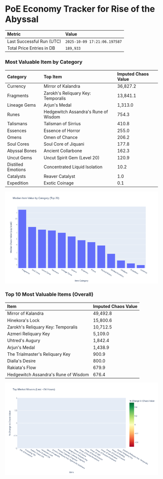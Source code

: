 # PoE Economy Tracker for Rise of the Abyssal

<!-- START_MAINTENANCE -->
| Metric | Value |
|:---|:---|
| Last Successful Run (UTC) | `2025-10-09 17:21:06.197587` |
| Total Price Entries in DB | `189,933` |

<!-- END_MAINTENANCE -->

<!-- START_DATAFRAME_DEBUG -->
<!-- END_DATAFRAME_DEBUG -->

<!-- START_CATEGORY_ANALYSIS -->
### Most Valuable Item by Category
| Category | Top Item | Imputed Chaos Value |
| :--- | :--- | :--- |
| Currency | Mirror of Kalandra | 36,827.2 |
| Fragments | Zarokh's Reliquary Key: Temporalis | 13,841.1 |
| Lineage Gems | Arjun's Medal | 1,313.0 |
| Runes | Hedgewitch Assandra's Rune of Wisdom | 754.3 |
| Talismans | Talisman of Sirrius | 410.8 |
| Essences | Essence of Horror | 255.0 |
| Omens | Omen of Chance | 206.2 |
| Soul Cores | Soul Core of Jiquani | 177.8 |
| Abyssal Bones | Ancient Collarbone | 162.3 |
| Uncut Gems | Uncut Spirit Gem (Level 20) | 120.9 |
| Distilled Emotions | Concentrated Liquid Isolation | 10.2 |
| Catalysts | Reaver Catalyst | 1.0 |
| Expedition | Exotic Coinage | 0.1 |


![Category Analysis Chart](charts/category_analysis.png)
<!-- END_ANALYSIS -->

<!-- START_ANALYSIS -->
### Top 10 Most Valuable Items (Overall)
| Item | Imputed Chaos Value |
| :--- | :--- |
| Mirror of Kalandra | 49,492.8 |
| Hinekora's Lock | 15,800.6 |
| Zarokh's Reliquary Key: Temporalis | 10,712.5 |
| Azmeri Reliquary Key | 5,109.0 |
| Uhtred's Augury | 1,842.4 |
| Arjun's Medal | 1,438.9 |
| The Trialmaster's Reliquary Key | 900.9 |
| Dialla's Desire | 800.0 |
| Rakiata's Flow | 679.9 |
| Hedgewitch Assandra's Rune of Wisdom | 676.4 |


![Market Movers Chart](charts/market_movers.png)
<!-- END_ANALYSIS -->
